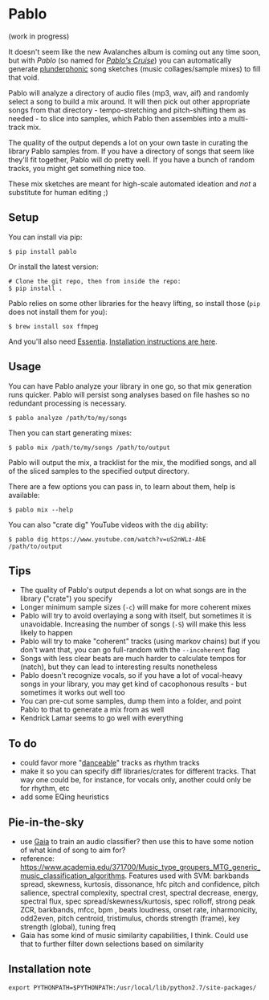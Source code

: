 # Pablo

(work in progress)

It doesn't seem like the new Avalanches album is coming out any time soon, but with _Pablo_ (so named for [_Pablo's Cruise_](https://www.youtube.com/watch?v=7Ry8M8M-ICg)) you can automatically generate [plunderphonic](https://en.wikipedia.org/wiki/Plunderphonics) song sketches (music collages/sample mixes) to fill that void.

Pablo will analyze a directory of audio files (mp3, wav, aif) and randomly select a song to build a mix around. It will then pick out other appropriate songs from that directory - tempo-stretching and pitch-shifting them as needed - to slice into samples, which Pablo then assembles into a multi-track mix.

The quality of the output depends a lot on your own taste in curating the library Pablo samples from. If you have a directory of songs that seem like they'll fit together, Pablo will do pretty well. If you have a bunch of random tracks, you might get something nice too.

These mix sketches are meant for high-scale automated ideation and _not_ a substitute for human editing ;)


## Setup

You can install via pip:

    $ pip install pablo

Or install the latest version:

    # Clone the git repo, then from inside the repo:
    $ pip install .

Pablo relies on some other libraries for the heavy lifting, so install those (`pip` does not install them for you):

    $ brew install sox ffmpeg

And you'll also need [Essentia](http://essentia.upf.edu/documentation/installing.html). [Installation instructions are here](http://essentia.upf.edu/documentation/installing.html).


## Usage

You can have Pablo analyze your library in one go, so that mix generation runs quicker. Pablo will persist song analyses based on file hashes so no redundant processing is necessary.

    $ pablo analyze /path/to/my/songs

Then you can start generating mixes:

    $ pablo mix /path/to/my/songs /path/to/output

Pablo will output the mix, a tracklist for the mix, the modified songs, and all of the sliced samples to the specified output directory.

There are a few options you can pass in, to learn about them, help is available:

    $ pablo mix --help

You can also "crate dig" YouTube videos with the `dig` ability:

    $ pablo dig https://www.youtube.com/watch?v=uS2nWLz-AbE /path/to/output


## Tips

- The quality of Pablo's output depends a lot on what songs are in the library ("crate") you specify
- Longer minimum sample sizes (`-c`) will make for more coherent mixes
- Pablo will try to avoid overlaying a song with itself, but sometimes it is unavoidable. Increasing the number of songs (`-S`) will make this less likely to happen
- Pablo will try to make "coherent" tracks (using markov chains) but if you don't want that, you can go full-random with the `--incoherent` flag
- Songs with less clear beats are much harder to calculate tempos for (natch), but they can lead to interesting results nonetheless
- Pablo doesn't recognize vocals, so if you have a lot of vocal-heavy songs in your library, you may get kind of cacophonous results - but sometimes it works out well too
- You can pre-cut some samples, dump them into a folder, and point Pablo to that to generate a mix from as well
- Kendrick Lamar seems to go well with everything


## To do

- could favor more "[danceable](http://essentia.upf.edu/documentation/reference/std_Danceability.html)" tracks as rhythm tracks
- make it so you can specify diff libraries/crates for different tracks. That way one could be, for instance, for vocals only, another could only be for rhythm, etc
- add some EQing heuristics


## Pie-in-the-sky

- use [Gaia](https://github.com/MTG/gaia/tree/master/src/bindings/pygaia/scripts/classification) to train an audio classifier? then use this to have some notion of what kind of song to aim for?
- reference: <https://www.academia.edu/371700/Music_type_groupers_MTG_generic_music_classification_algorithms>. Features used with SVM: barkbands spread, skewness, kurtosis, dissonance, hfc pitch and confidence, pitch salience, spectral complexity, spectral crest, spectral decrease, energy, spectral flux, spec spread/skewness/kurtosis, spec rolloff, strong peak ZCR, barkbands, mfcc, bpm , beats loudness, onset rate, inharmonicity, odd2even, pitch centroid, tristimulus, chords strength (frame), key strength (global), tuning freq
- Gaia has some kind of music similarity capabilities, I think. Could use that to further filter down selections based on similarity



## Installation note

    export PYTHONPATH=$PYTHONPATH:/usr/local/lib/python2.7/site-packages/
